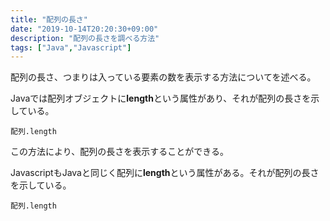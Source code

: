 ```yaml
---
title: "配列の長さ"
date: "2019-10-14T20:20:30+09:00"
description: "配列の長さを調べる方法"
tags: ["Java","Javascript"]
---
```


配列の長さ、つまりは入っている要素の数を表示する方法についてを述べる。

<div class="note_content_by_programming_language" id="note_content_Java">

Javaでは配列オブジェクトに**length**という属性があり、それが配列の長さを示している。

```
配列.length
```

この方法により、配列の長さを表示することができる。


</div>
<div class="note_content_by_programming_language" id="note_content_Javascript">

JavascriptもJavaと同じく配列に**length**という属性がある。それが配列の長さを示している。

```
配列.length
```

</div>

